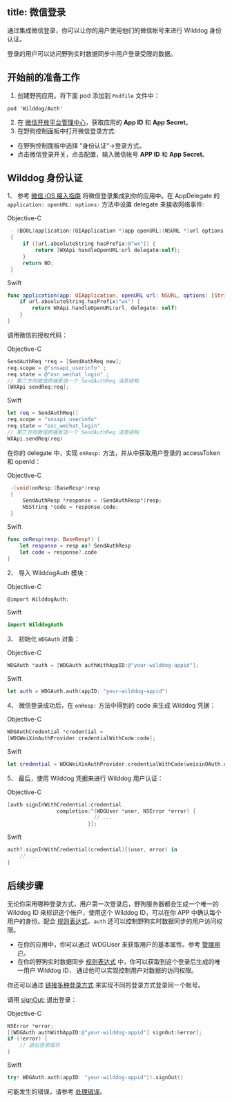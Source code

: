 title: 微信登录
---
通过集成微信登录，你可以让你的用户使用他们的微信帐号来进行 Wilddog 身份认证。

登录的用户可以访问野狗实时数据同步中用户登录受限的数据。

## 开始前的准备工作
1. 创建野狗应用。将下面 pod 添加到 `Podfile` 文件中：
```
pod 'Wilddog/Auth'
```
2. 在 [微信开放平台管理中心](https://open.weixin.qq.com/)，获取应用的 **App ID** 和 **App Secret**。
3. 在野狗控制面板中打开微信登录方式:
  * 在野狗控制面板中选择 ”身份认证“->登录方式。
  * 点击微信登录开关，点击配置，输入微信帐号 **APP ID** 和 **App Secret**。

## Wilddog 身份认证

1、 参考 [微信 iOS 接入指南](https://open.weixin.qq.com/cgi-bin/showdocument?action=dir_list&t=resource/res_list&verify=1&id=1417694084&token=202bb3157581f30a1fd92c713f9f9fc2356fc860&lang=zh_CN) 将微信登录集成到你的应用中。在 AppDelegate 的 `application: openURL: options:` 方法中设置 delegate 来接收网络事件:

Objective-C
```objectivec
 - (BOOL)application:(UIApplication *)app openURL:(NSURL *)url options:(NSDictionary<NSString *,id> *)options
 {
     if ([url.absoluteString hasPrefix:@"wx"]) {
         return [WXApi handleOpenURL:url delegate:self];
     }
     return NO;
 }
```

Swift
```swift
func application(app: UIApplication, openURL url: NSURL, options: [String : AnyObject]) -> Bool {
    if url.absoluteString.hasPrefix("wx") {
        return WXApi.handleOpenURL(url, delegate: self)
    }
}
```
调用微信的授权代码：

Objective-C
```objectivec
SendAuthReq *req = [SendAuthReq new];
req.scope = @"snsapi_userinfo" ;
req.state = @"osc_wechat_login" ;
// 第三方向微信终端发送一个 SendAuthReq 消息结构
[WXApi sendReq:req];
```

Swift
```swift
let req = SendAuthReq()
req.scope = "snsapi_userinfo"
req.state = "osc_wechat_login"
// 第三方向微信终端发送一个 SendAuthReq 消息结构
WXApi.sendReq(req)
```
在你的 delegate 中，实现 `onResp:` 方法，并从中获取用户登录的 accessToken 和 openId：

Objective-C
```objectivec
 -(void)onResp:(BaseResp*)resp
 {
     SendAuthResp *response = (SendAuthResp*)resp;
     NSString *code = response.code;
 }
```

Swift
```swift
func onResp(resp: BaseResp!) {
    let response = resp as? SendAuthResp
    let code = response?.code
}
```

2、 导入 WilddogAuth 模块：

Objective-C
```objectivec
@import WilddogAuth;
```
Swift
```swift
import WilddogAuth
```

3、 初始化 `WDGAuth` 对象：

Objective-C
```objectivec
WDGAuth *auth = [WDGAuth authWithAppID:@"your-wilddog-appid"];
```
Swift
```swift
let auth = WDGAuth.auth(appID: "your-wilddog-appid")
```

4、 微信登录成功后，在 `onResp:` 方法中得到的 code 来生成 Wilddog 凭据：

Objective-C
```objectivec
WDGAuthCredential *credential = 
[WDGWeiXinAuthProvider credentialWithCode:code];
```
Swift
```swift
let credential = WDGWeiXinAuthProvider.credentialWithCode(weixinOAuth.code)
```

5、 最后，使用 Wilddog 凭据来进行 Wilddog 用户认证：

Objective-C
```objectivec
[auth signInWithCredential:credential
                completion:^(WDGUser *user, NSError *error) {
                            // ...
                          }];
```
Swift
```swift
auth?.signInWithCredential(credential){(user, error) in
    // ...
}
```

## 后续步骤

无论你采用哪种登录方式，用户第一次登录后，野狗服务器都会生成一个唯一的 Wilddog ID 来标识这个帐户，使用这个 Wilddog ID，可以在你 APP 中确认每个用户的身份。配合 [规则表达式](/guide/sync/rules/introduce.html)，`auth` 还可以控制野狗实时数据同步的用户访问权限。

* 在你的应用中，你可以通过 WDGUser 来获取用户的基本属性。参考 [管理用户](/guide/auth/ios/manageuser.html)。
* 在你的野狗实时数据同步 [规则表达式](/guide/sync/rules/introduce.html) 中，你可以获取到这个登录后生成的唯一用户 Wilddog ID， 通过他可以实现控制用户对数据的访问权限。

你还可以通过 [链接多种登录方式](/guide/auth/ios/link.html) 来实现不同的登录方式登录同一个帐号。

调用 [signOut:](/api/auth/ios.html#WDGAuth-Methods#-signOut:) 退出登录：

Objective-C
```objectivec
NSError *error;
[[WDGAuth authWithAppID:@"your-wilddog-appid"] signOut:&error];
if (!error) {
    // 退出登录成功
}

```
Swift
```swift
try! WDGAuth.auth(appID: "your-wilddog-appid")!.signOut()

```
可能发生的错误，请参考 [处理错误](/guide/auth/ios/errorcode.html)。